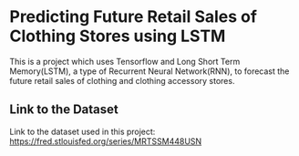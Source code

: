# Predicting Future Retail Sales of Clothing Stores using LSTM

This is a project which uses Tensorflow and Long Short Term Memory(LSTM), a type of Recurrent Neural Network(RNN), to forecast the future retail sales of clothing and clothing accessory stores.

## Link to the Dataset

Link to the dataset used in this project: https://fred.stlouisfed.org/series/MRTSSM448USN
